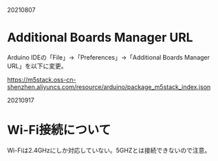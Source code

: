 20210807
# Additional Boards Manager URL
Arduino IDEの「File」→「Preferences」→「Additional Boards Manager URL」を以下に変更。

https://m5stack.oss-cn-shenzhen.aliyuncs.com/resource/arduino/package_m5stack_index.json

20210917
# Wi-Fi接続について
Wi-Fiは2.4GHzにしか対応していない。5GHZとは接続できないので注意。